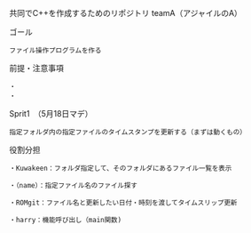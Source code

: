 共同でC++を作成するためのリポジトリ
teamA（アジャイルのA）

ゴール
	
	ファイル操作プログラムを作る

前提・注意事項

	・
	・
Sprit1　（5月18日マデ）

	指定フォルダ内の指定ファイルのタイムスタンプを更新する（まずは動くもの）



役割分担

	・Kuwakeen：フォルダ指定して、そのフォルダにあるファイル一覧を表示

	・（name）：指定ファイル名のファイル探す
	
	・ROMgit：ファイル名と更新したい日付・時刻を渡してタイムスリップ更新

	・harry：機能呼び出し（main関数)

